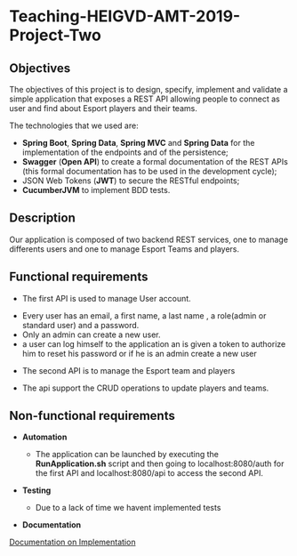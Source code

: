 # Teaching-HEIGVD-AMT-2019-Project-Two
## Objectives

The objectives of this project is to design, specify, implement and validate a simple application that exposes a REST API allowing people to connect as user and find about Esport players and their teams.

The technologies that we used are:

* **Spring Boot**, **Spring Data**, **Spring MVC** and **Spring Data** for the implementation of the endpoints and of the persistence;
* **Swagger** (**Open API**) to create a formal documentation of the REST APIs (this formal documentation has to be used in the development cycle);
* JSON Web Tokens (**JWT**) to secure the RESTful endpoints;
* **CucumberJVM** to implement BDD tests.

## Description
Our application is composed of two backend REST services, one to manage differents users and one to manage Esport Teams and players.



## Functional requirements

* The first API  is used to manage User account.
 - Every user has an email, a first name, a last name , a role(admin or standard user) and a password.
 - Only an admin can create a new user.
 - a user can log himself to the application an is given a token to authorize him to reset his password or if he is an admin create a new user



* The second API is to manage the Esport team and players
 - The api support the CRUD operations to update players and teams.


## Non-functional requirements

* **Automation**
  * The application can be launched by executing the **RunApplication.sh** script and then going to localhost:8080/auth for the first API and localhost:8080/api  to access the second API.
* **Testing**
  * Due to a lack of time we havent implemented tests

* **Documentation**

[Documentation on Implementation](https://github.com/goturak/Teaching-HEIGVD-AMT-2019-Project-Two/blob/master/docs/implementation.md)
